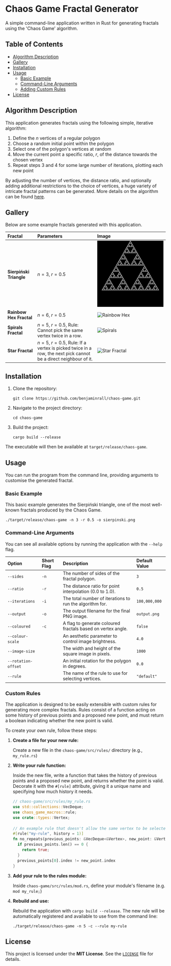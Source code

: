 # Chaos Game Fractal Generator

A simple command-line application written in Rust for generating fractals using the 'Chaos Game' algorithm.

## Table of Contents

- [Algorithm Description](#algorithm-description)
- [Gallery](#gallery)
- [Installation](#installation)
- [Usage](#usage)
  - [Basic Example](#basic-example)
  - [Command-Line Arguments](#command-line-arguments)
  - [Adding Custom Rules](#adding-custom-rules)
- [License](#license)

## Algorithm Description

This application generates fractals using the following simple, iterative algorithm:

1. Define the $n$ vertices of a regular polygon
2. Choose a random initial point within the polygon
3. Select one of the polygon's vertices at random
4. Move the current point a specific ratio, $r$, of the distance towards the chosen vertex
5. Repeat steps 3 and 4 for some large number of iterations, plotting each new point

By adjusting the number of vertices, the distance ratio, and optionally adding additional
restrictions to the choice of vertices, a huge variety of intricate fractal patterns can be generated. More details on the algorithm can be found [here](https://en.wikipedia.org/wiki/Chaos_game). 

## Gallery

Below are some example fractals generated with this application.

| Fractal                 | Parameters                                                                                                    | Image                                                    |
|:------------------------|:--------------------------------------------------------------------------------------------------------------|:---------------------------------------------------------|
| **Sierpiński Triangle** | $n=3$, $r=0.5$                                                                                                | ![Sierpiński Triangle](examples/sierpinski_triangle.png) |
| **Rainbow Hex Fractal** | $n=6$, $r=0.5$                                                                                                | ![Rainbow Hex](examples/rainbow_hex.png)                 |
| **Spirals Fractal**     | $n=5$, $r=0.5$, Rule: Cannot pick the same vertex twice in a row.                                             | ![Spirals](examples/spirals.png)                         |
| **Star Fractal**        | $n=5$, $r=0.5$, Rule: If a vertex is picked twice in a row, the next pick cannot be a direct neighbour of it. | ![Star Fractal](examples/star.png)                       |

## Installation

1. Clone the repository:
   ```shell
   git clone https://github.com/benjaminrall/chaos-game.git
   ```
2. Navigate to the project directory:
   ```shell
   cd chaos-game
   ```
3. Build the project:
   ```shell
   cargo build --release
   ```
The executable will then be available at `target/release/chaos-game`.

## Usage

You can run the program from the command line, providing arguments to customise the generated fractal.

### Basic Example

This basic example generates the Sierpiński triangle, one of the most well-known fractals
produced by the Chaos Game.
```shell
./target/release/chaos-game -n 3 -r 0.5 -o sierpinski.png
```

### Command-Line Arguments

You can see all available options by running the application with the `--help` flag.

| Option              | Short Flag | Description                                                 | Default Value |
|:--------------------|:-----------|:------------------------------------------------------------|:--------------|
| `--sides`           | `-n`       | The number of sides of the fractal polygon.                 | `3`           |
| `--ratio`           | `-r`       | The distance ratio for point interpolation (0.0 to 1.0).    | `0.5`         |
| `--iterations`      | `-i`       | The total number of iterations to run the algorithm for.    | `100,000,000` |
| `--output`          | `-o`       | The output filename for the final PNG image.                | `output.png`  |
| `--coloured`        | `-c`       | A flag to generate coloured fractals based on vertex angle. | `false`       |
| `--colour-scale`    |            | An aesthetic parameter to control image brightness.         | `4.0`         |
| `--image-size`      |            | The width and height of the square image in pixels.         | `1000`        |
| `--rotation-offset` |            | An initial rotation for the polygon in degrees.             | `0.0`         |
| `--rule`            |            | The name of the rule to use for selecting vertices.         | `"default"`   |

### Custom Rules
The application is designed to be easily extensible with custom rules for generating more complex fractals.
Rules consist of a function acting on some history of previous points and a proposed new point, and must
return a boolean indicating whether the new point is valid.

To create your own rule, follow these steps:

1. **Create a file for your new rule:**
    
    Create a new file in the `chaos-game/src/rules/` directory (e.g., `my_rule.rs`)

2. **Write your rule function:**
    
    Inside the new file, write a function that takes the history of previous points and a proposed new point, and
    returns whether the point is valid. Decorate it with the `#[rule]` attribute, giving it a unique name and
    specifying how much history it needs.
    ```rust
    // chaos-game/src/rules/my_rule.rs
    use std::collections::VecDeque;
    use chaos_game_macros::rule;
    use crate::types::Vertex;

    // An example rule that doesn't allow the same vertex to be selected twice in a row
    #[rule("my-rule", history = 1)]
    fn no_repeats(previous_points: &VecDeque<&Vertex>, new_point: &Vertex) -> bool {
      if previous_points.len() == 0 {
        return true;
      }
      previous_points[0].index != new_point.index
    }
    ```

3. **Add your rule to the rules module:**
    
    Inside `chaos-game/src/rules/mod.rs`, define your module's filename (e.g. `mod my_rule;`)

4. **Rebuild and use:**

    Rebuild the application with `cargo build --release`. The new rule will be automatically registered
    and available to use from the command line:
    ```shell
    ./target/release/chaos-game -n 5 -c --rule my-rule
    ```

## License

This project is licensed under the **MIT License**. See the [`LICENSE`](./LICENSE) file for details.